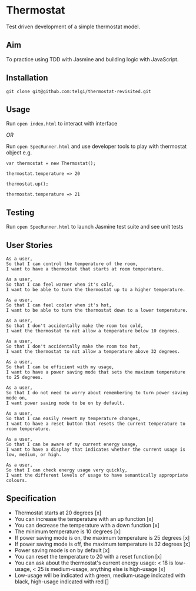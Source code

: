 # Thermostat

Test driven development of a simple thermostat model.

## Aim

To practice using TDD with Jasmine and building logic with JavaScript.

## Installation

`git clone git@github.com:telgi/thermostat-revisited.git`

## Usage

Run `open index.html` to interact with interface

*OR*

Run `open SpecRunner.html` and use developer tools to play with thermostat object e.g.

```
var thermostat = new Thermostat();

thermostat.temperature => 20

thermostat.up();

thermostat.temperature => 21
```

## Testing

Run `open SpecRunner.html` to launch Jasmine test suite and see unit tests

## User Stories

```
As a user,
So that I can control the temperature of the room,
I want to have a thermostat that starts at room temperature.

As a user,
So that I can feel warmer when it's cold,
I want to be able to turn the thermostat up to a higher temperature.

As a user,
So that I can feel cooler when it's hot,
I want to be able to turn the thermostat down to a lower temperature.

As a user,
So that I don't accidentally make the room too cold,
I want the thermostat to not allow a temperature below 10 degrees.

As a user,
So that I don't accidentally make the room too hot,
I want the thermostat to not allow a temperature above 32 degrees.

As a user,
So that I can be efficient with my usage,
I want to have a power saving mode that sets the maximum temperature to 25 degrees.

As a user,
So that I do not need to worry about remembering to turn power saving mode on,
I want power saving mode to be on by default.

As a user,
So that I can easily revert my temperature changes,
I want to have a reset button that resets the current temperature to room temperature.

As a user,
So that I can be aware of my current energy usage,
I want to have a display that indicates whether the current usage is low, medium, or high.

As a user,
So that I can check energy usage very quickly,
I want the different levels of usage to have semantically appropriate colours.
```

## Specification

* Thermostat starts at 20 degrees [x]
* You can increase the temperature with an up function [x]
* You can decrease the temperature with a down function [x]
* The minimum temperature is 10 degrees [x]
* If power saving mode is on, the maximum temperature is 25 degrees [x]
* If power saving mode is off, the maximum temperature is 32 degrees [x]
* Power saving mode is on by default [x]
* You can reset the temperature to 20 with a reset function [x]
* You can ask about the thermostat's current energy usage: < 18 is low-usage, < 25 is medium-usage, anything else is high-usage [x]
* Low-usage will be indicated with green, medium-usage indicated with black, high-usage indicated with red []
